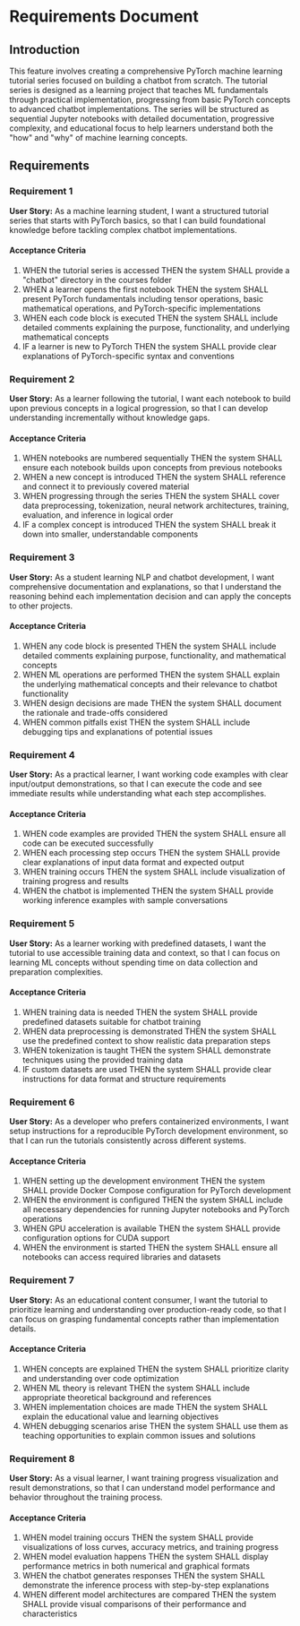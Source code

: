 # Requirements Document

## Introduction

This feature involves creating a comprehensive PyTorch machine learning tutorial series focused on building a chatbot from scratch. The tutorial series is designed as a learning project that teaches ML fundamentals through practical implementation, progressing from basic PyTorch concepts to advanced chatbot implementations. The series will be structured as sequential Jupyter notebooks with detailed documentation, progressive complexity, and educational focus to help learners understand both the "how" and "why" of machine learning concepts.

## Requirements

### Requirement 1

**User Story:** As a machine learning student, I want a structured tutorial series that starts with PyTorch basics, so that I can build foundational knowledge before tackling complex chatbot implementations.

#### Acceptance Criteria

1. WHEN the tutorial series is accessed THEN the system SHALL provide a "chatbot" directory in the courses folder
2. WHEN a learner opens the first notebook THEN the system SHALL present PyTorch fundamentals including tensor operations, basic mathematical operations, and PyTorch-specific implementations
3. WHEN each code block is executed THEN the system SHALL include detailed comments explaining the purpose, functionality, and underlying mathematical concepts
4. IF a learner is new to PyTorch THEN the system SHALL provide clear explanations of PyTorch-specific syntax and conventions

### Requirement 2

**User Story:** As a learner following the tutorial, I want each notebook to build upon previous concepts in a logical progression, so that I can develop understanding incrementally without knowledge gaps.

#### Acceptance Criteria

1. WHEN notebooks are numbered sequentially THEN the system SHALL ensure each notebook builds upon concepts from previous notebooks
2. WHEN a new concept is introduced THEN the system SHALL reference and connect it to previously covered material
3. WHEN progressing through the series THEN the system SHALL cover data preprocessing, tokenization, neural network architectures, training, evaluation, and inference in logical order
4. IF a complex concept is introduced THEN the system SHALL break it down into smaller, understandable components

### Requirement 3

**User Story:** As a student learning NLP and chatbot development, I want comprehensive documentation and explanations, so that I understand the reasoning behind each implementation decision and can apply the concepts to other projects.

#### Acceptance Criteria

1. WHEN any code block is presented THEN the system SHALL include detailed comments explaining purpose, functionality, and mathematical concepts
2. WHEN ML operations are performed THEN the system SHALL explain the underlying mathematical concepts and their relevance to chatbot functionality
3. WHEN design decisions are made THEN the system SHALL document the rationale and trade-offs considered
4. WHEN common pitfalls exist THEN the system SHALL include debugging tips and explanations of potential issues

### Requirement 4

**User Story:** As a practical learner, I want working code examples with clear input/output demonstrations, so that I can execute the code and see immediate results while understanding what each step accomplishes.

#### Acceptance Criteria

1. WHEN code examples are provided THEN the system SHALL ensure all code can be executed successfully
2. WHEN each processing step occurs THEN the system SHALL provide clear explanations of input data format and expected output
3. WHEN training occurs THEN the system SHALL include visualization of training progress and results
4. WHEN the chatbot is implemented THEN the system SHALL provide working inference examples with sample conversations

### Requirement 5

**User Story:** As a learner working with predefined datasets, I want the tutorial to use accessible training data and context, so that I can focus on learning ML concepts without spending time on data collection and preparation complexities.

#### Acceptance Criteria

1. WHEN training data is needed THEN the system SHALL provide predefined datasets suitable for chatbot training
2. WHEN data preprocessing is demonstrated THEN the system SHALL use the predefined context to show realistic data preparation steps
3. WHEN tokenization is taught THEN the system SHALL demonstrate techniques using the provided training data
4. IF custom datasets are used THEN the system SHALL provide clear instructions for data format and structure requirements

### Requirement 6

**User Story:** As a developer who prefers containerized environments, I want setup instructions for a reproducible PyTorch development environment, so that I can run the tutorials consistently across different systems.

#### Acceptance Criteria

1. WHEN setting up the development environment THEN the system SHALL provide Docker Compose configuration for PyTorch development
2. WHEN the environment is configured THEN the system SHALL include all necessary dependencies for running Jupyter notebooks and PyTorch operations
3. WHEN GPU acceleration is available THEN the system SHALL provide configuration options for CUDA support
4. WHEN the environment is started THEN the system SHALL ensure all notebooks can access required libraries and datasets

### Requirement 7

**User Story:** As an educational content consumer, I want the tutorial to prioritize learning and understanding over production-ready code, so that I can focus on grasping fundamental concepts rather than implementation details.

#### Acceptance Criteria

1. WHEN concepts are explained THEN the system SHALL prioritize clarity and understanding over code optimization
2. WHEN ML theory is relevant THEN the system SHALL include appropriate theoretical background and references
3. WHEN implementation choices are made THEN the system SHALL explain the educational value and learning objectives
4. WHEN debugging scenarios arise THEN the system SHALL use them as teaching opportunities to explain common issues and solutions

### Requirement 8

**User Story:** As a visual learner, I want training progress visualization and result demonstrations, so that I can understand model performance and behavior throughout the training process.

#### Acceptance Criteria

1. WHEN model training occurs THEN the system SHALL provide visualizations of loss curves, accuracy metrics, and training progress
2. WHEN model evaluation happens THEN the system SHALL display performance metrics in both numerical and graphical formats
3. WHEN the chatbot generates responses THEN the system SHALL demonstrate the inference process with step-by-step explanations
4. WHEN different model architectures are compared THEN the system SHALL provide visual comparisons of their performance and characteristics